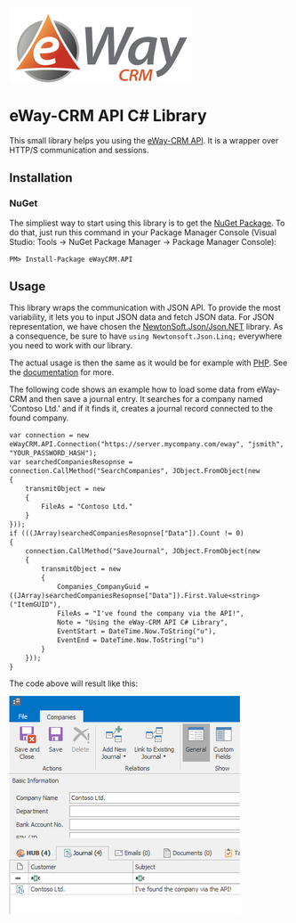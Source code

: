 ![eWay-CRM - The best CRM for Microsoft Outlook](eway-crm-logo.svg)

# eWay-CRM API C# Library

This small library helps you using the [eWay-CRM API](https://kb.eway-crm.com/documentation/6-add-ins/6-7-api-1). It is a wrapper over HTTP/S communication and sessions.

## Installation

### NuGet

The simpliest way to start using this library is to get the [NuGet Package](https://www.nuget.org/packages/eWayCRM.API). To do that, just run this command in your Package Manager Console (Visual Studio: Tools -> NuGet Package Manager -> Package Manager Console):
```
PM> Install-Package eWayCRM.API
```

## Usage

This library wraps the communication with JSON API. To provide the most variability, it lets you to input JSON data and fetch JSON data. For JSON representation, we have chosen the [NewtonSoft.Json/Json.NET](https://www.newtonsoft.com/json) library. As a consequence, be sure to have `using Newtonsoft.Json.Linq;` everywhere you need to work with our library.

The actual usage is then the same as it would be for example with [PHP](https://github.com/rstefko/eway-crm-php-lib). See the [documentation](https://kb.eway-crm.com/documentation/6-add-ins/6-7-api-1) for more.

The following code shows an example how to load some data from eWay-CRM and then save a journal entry. It searches for a company named 'Contoso Ltd.' and if it finds it, creates a journal record connected to the found company.

```
var connection = new eWayCRM.API.Connection("https://server.mycompany.com/eway", "jsmith", "YOUR_PASSWORD_HASH");
var searchedCompaniesResopnse = connection.CallMethod("SearchCompanies", JObject.FromObject(new
{
    transmitObject = new
    {
        FileAs = "Contoso Ltd."
    }
}));
if (((JArray)searchedCompaniesResopnse["Data"]).Count != 0)
{
    connection.CallMethod("SaveJournal", JObject.FromObject(new
    {
        transmitObject = new
        {
            Companies_CompanyGuid = ((JArray)searchedCompaniesResopnse["Data"]).First.Value<string>("ItemGUID"),
            FileAs = "I've found the company via the API!",
            Note = "Using the eWay-CRM API C# Library",
            EventStart = DateTime.Now.ToString("u"),
            EventEnd = DateTime.Now.ToString("u")
        }
    }));
}
```

The code above will result like this:

![Contoso company with a new journal record](example-contoso-journal.png)